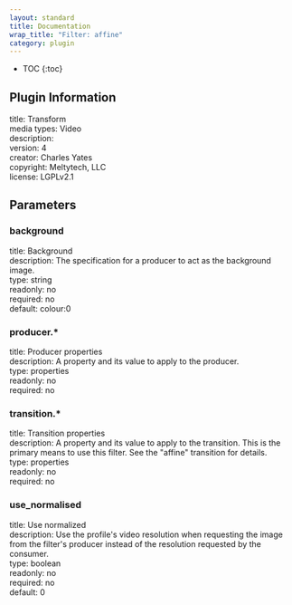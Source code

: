 ```yaml
---
layout: standard
title: Documentation
wrap_title: "Filter: affine"
category: plugin
---
```

* TOC
{:toc}

## Plugin Information

title: Transform  
media types:
Video  
description:   
version: 4  
creator: Charles Yates  
copyright: Meltytech, LLC  
license: LGPLv2.1  

## Parameters

### background

title: Background    
description:
The specification for a producer to act as the background image.  
type: string  
readonly: no  
required: no  
default: colour:0  

### producer.*

title: Producer properties    
description:
A property and its value to apply to the producer.  
type: properties  
readonly: no  
required: no  

### transition.*

title: Transition properties    
description:
A property and its value to apply to the transition. This is the primary means to use this filter. See the &quot;affine&quot; transition for details.  
type: properties  
readonly: no  
required: no  

### use_normalised

title: Use normalized    
description:
Use the profile&#39;s video resolution when requesting the image from the filter&#39;s producer instead of the resolution requested by the consumer.  
type: boolean  
readonly: no  
required: no  
default: 0  


